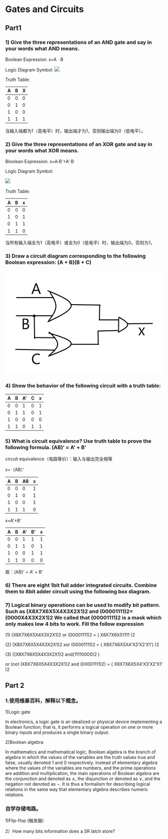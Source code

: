# Gates and Circuits

## Part1

### 1) Give the three representations of an AND gate and say in your words what AND means. 

Boolean Expression:   x=A · B

Logic Diagram Symbol:
![](https://upload.wikimedia.org/wikipedia/commons/thumb/6/64/AND_ANSI.svg/150px-AND_ANSI.svg.png)

Truth Table:

A |B |X |
-| -| -|
0 |0|0|
0| 1|0
1|0|0
1|1|1

当输入端都为1（高电平）时，输出端才为1，否则输出端为0（低电平）。

### 2) Give the three representations of an XOR gate and say in your words what XOR means. 

Bloolean Expression:  x=A·B'+A'·B


Logic Diagram Symbol:

![](https://upload.wikimedia.org/wikipedia/commons/thumb/0/01/XOR_ANSI.svg/150px-XOR_ANSI.svg.png)

Truth Table:

A|B|x|
-|-|-|
0|0|0
1|0|1
0|1|1
1|1|0

当所有输入端全为1（高电平）或全为0（低电平）时，输出端为0，否则为1。

### 3) Draw a circuit diagram corresponding to the following Boolean expression: (A + B)(B + C) 

![](电路.png)

### 4) Show the behavior of the following circuit with a truth table:

A|B|A'|C|x
-|-|-|-|-|
0|0|1|0|1
0|1|1|0|1
1|0|0|0|0
1|1|0|1|1

### 5) What is circuit equivalence? Use truth table to prove the following formula. (AB)’ = A’ + B’

circuit equivalence（电路等价）：输入与输出完全相等

x=（AB）’

A|B|AB|x
-|-|-|-|
0|0|0|1 
0|1|0|1
1|0|0|1
1|1|1|0

x=A'+B'

A|B|A'|B'|x
-|-|-|-|-|
0|0|1|1|1
0|1|1|0|1
1|0|0|1|1
1|1|0|0|0

故：(AB)’ = A’ + B’

### 6) There are eight 1bit full adder integrated circuits. Combine them to 8bit adder circuit using the following box diagram.




### 7) Logical binary operations can be used to modify bit pattern. Such as (X8X7X6X5X4X3X2X1)2 and (00001111)2= (0000X4X3X2X1)2 We called that (00001111)2 is a mask which only makes low 4 bits to work. Fill the follow expression

(1)  (X8X7X6X5X4X3X2X1)2 or (00001111)2 = ( X8X7X6X51111          )2 

(2)  (X8X7X6X5X4X3X2X1)2 xor (00001111)2 = (   X8X7X6X5X4‘X3’X2‘X1’)        )2 

(3)  ((X8X7X6X5X4X3X2X1)2 and(11110000)2 ) 

or  (not (X8X7X6X5X4X3X2X1)2 and (00001111)2)  =  ( X8X7X6X5X4‘X3’X2‘X1’          )2


## Part 2

### 1.使用维基百科，解释以下概念。 

1)Logic gate 

In electronics, a logic gate is an idealized or physical device implementing a Boolean function; that is, it performs a logical operation on one or more binary inputs and produces a single binary output. 

2)Boolean algebra

In mathematics and mathematical logic, Boolean algebra is the branch of algebra in which the values of the variables are the truth values true and false, usually denoted 1 and 0 respectively. Instead of elementary algebra where the values of the variables are numbers, and the prime operations are addition and multiplication, the main operations of Boolean algebra are the conjunction and denoted as ∧, the disjunction or denoted as ∨, and the negation not denoted as ¬. It is thus a formalism for describing logical relations in the same way that elementary algebra describes numeric relations.


### 自学存储电路。

1)Flip-flop (触发器)

2）How many bits information does a SR latch store?

